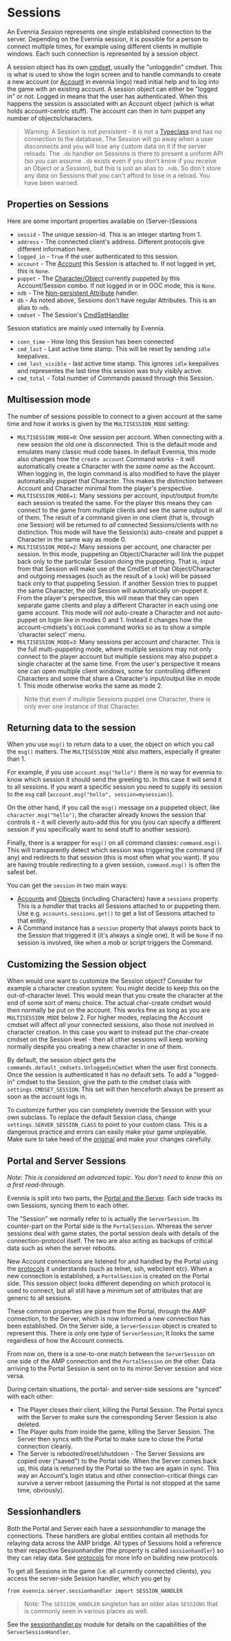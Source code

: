 # Sessions


An Evennia *Session* represents one single established connection to the server. Depending on the Evennia session, it is possible for a person to connect multiple times, for example using different clients in multiple windows. Each such connection is represented by a session object.

A session object has its own [cmdset](Command-Sets), usually the "unloggedin" cmdset. This is what is used to show the login screen and to handle commands to create a new account (or [Account](Accounts) in evennia lingo) read initial help and to log into the game with an existing account. A session object can either be "logged in" or not.  Logged in means that the user has authenticated. When this happens the session is associated with an Account object (which is what holds account-centric stuff). The account can then in turn puppet any number of objects/characters.

> Warning: A Session is not *persistent* - it is not a [Typeclass](Typeclasses) and has no connection to the database. The Session will go away when a user disconnects and you will lose any custom data on it if the server reloads. The `.db` handler on Sessions is there to present a uniform API (so you can assume `.db` exists even if you don't know if you receive an Object or a Session), but this is just an alias to `.ndb`. So don't store any data on Sessions that you can't afford to lose in a reload. You have been warned.

## Properties on Sessions

Here are some important properties available on (Server-)Sessions

- `sessid` - The unique session-id. This is an integer starting from 1.
- `address` - The connected client's address. Different protocols give different information here.
- `logged_in` - `True` if the user authenticated to this session.
- `account` - The [Account](Accounts) this Session is attached to. If not logged in yet, this is `None`.
- `puppet` - The [Character/Object](Objects) currently puppeted by this Account/Session combo. If not logged in or in OOC mode, this is `None`.
- `ndb` - The [Non-persistent Attribute](Attributes) handler.
- `db` - As noted above, Sessions don't have regular Attributes. This is an alias to `ndb`.
- `cmdset` - The Session's [CmdSetHandler](Command-Sets)

Session statistics are mainly used internally by Evennia.

- `conn_time` - How long this Session has been connected
- `cmd_last` - Last active time stamp. This will be reset by sending `idle` keepalives.
- `cmd_last_visible` - last active time stamp. This ignores `idle` keepalives and representes the last time this session was truly visibly active.
- `cmd_total` - Total number of Commands passed through this Session.


## Multisession mode

The number of sessions possible to connect to a given account at the same time and how it works is given by the `MULTISESSION_MODE` setting:

* `MULTISESSION_MODE=0`: One session per account. When connecting with a new session the old one is disconnected. This is the default mode and emulates many classic mud code bases. In default Evennia, this mode also changes how the `create account` Command works - it will automatically create a Character with the *same name* as the Account. When logging in, the login command is also modified to have the player automatically puppet that Character. This makes the distinction between Account and Character minimal from the player's perspective.
* `MULTISESSION_MODE=1`: Many sessions per account, input/output from/to each session is treated the same. For the player this means they can connect to the game from multiple clients and see the same output in all of them. The result of a command given in one client (that is, through one Session) will be returned to *all* connected Sessions/clients with no distinction. This mode will have the Session(s) auto-create and puppet a Character in the same way as mode 0.
* `MULTISESSION_MODE=2`: Many sessions per account, one character per session. In this mode, puppeting an Object/Character will link the puppet back only to the particular Session doing the puppeting. That is, input from that Session will make use of the CmdSet of that Object/Character and outgoing messages (such as the result of a `look`) will be passed back only to that puppeting Session. If another Session tries to puppet the same Character, the old Session will automatically un-puppet it. From the player's perspective, this will mean that they can open separate game clients and play a different Character in each using one game account. 
This mode will *not* auto-create a Character and *not* auto-puppet on login like in modes 0 and 1. Instead it changes how the account-cmdsets's `OOCLook` command works so as to show a simple 'character select' menu. 
* `MULTISESSION_MODE=3`: Many sessions per account *and* character. This is the full multi-puppeting mode, where multiple sessions may not only connect to the player account but multiple sessions may also puppet a single character at the same time. From the user's perspective it means one can open multiple client windows, some for controlling different Characters and some that share a Character's input/output like in mode 1. This mode otherwise works the same as mode 2.

> Note that even if multiple Sessions puppet one Character, there is only ever one instance of that Character. 

## Returning data to the session

When you use `msg()` to return data to a user, the object on which you call the `msg()` matters. The `MULTISESSION_MODE` also matters, especially if greater than 1.

For example, if you use `account.msg("hello")` there is no way for evennia to know which session it should send the greeting to. In this case it will send it to all sessions. If you want a specific session you need to supply its session to the `msg` call (`account.msg("hello", session=mysession)`).

On the other hand, if you call the `msg()` message on a puppeted object, like `character.msg("hello")`, the character already knows the session that controls it - it will cleverly auto-add this for you (you can specify a different session if you specifically want to send stuff to another session).

Finally, there is a wrapper for `msg()` on all command classes: `command.msg()`. This will transparently detect which session was triggering the command (if any) and redirects to that session (this is most often what you want). If you are having trouble redirecting to a given session, `command.msg()` is often the safest bet.

You can get the `session` in two main ways: 
* [Accounts](Accounts) and [Objects](Objects) (including Characters) have a `sessions` property. This is a *handler* that tracks all Sessions attached to or puppeting them. Use e.g. `accounts.sessions.get()` to get a list of Sessions attached to that entity.
* A Command instance has a `session` property that always points back to the Session that triggered it (it's always a single one). It will be `None` if no session is involved, like when a mob or script triggers the Command.

## Customizing the Session object

When would one want to customize the Session object? Consider for example a character creation system: You might decide to keep this on the out-of-character level. This would mean that you create the character at the end of some sort of menu choice. The actual char-create cmdset would then normally be put on the account.  This works fine as long as you are `MULTISESSION_MODE` below 2.  For higher modes, replacing the Account cmdset will affect *all* your connected sessions, also those not involved in character  creation. In this case you want to instead put the char-create cmdset on the Session level - then all other sessions will keep working normally despite you creating a new character in one of them.

By default, the session object gets the `commands.default_cmdsets.UnloggedinCmdSet` when the user first connects. Once the session is authenticated it has *no* default sets. To add a "logged-in" cmdset to the Session, give the path to the cmdset class with `settings.CMDSET_SESSION`. This set will then henceforth always be present as soon as the account logs in.

To customize further you can completely override the Session with your own subclass. To replace the
default Session class, change `settings.SERVER_SESSION_CLASS` to point to your custom class. This is
a dangerous practice and errors can easily make your game unplayable.  Make sure to take heed of the
[original](https://github.com/evennia/evennia/blob/master/evennia/server/session.py) and make your
changes carefully.

## Portal and Server Sessions

*Note: This is considered an advanced topic. You don't need to know this on a first read-through.*

Evennia is split into two parts, the [Portal and the Server](Portal-And-Server). Each side tracks its own Sessions, syncing them to each other.

The "Session" we normally refer to is actually the `ServerSession`. Its counter-part on the Portal side is the `PortalSession`. Whereas the server sessions deal with game states, the portal session deals with details of the connection-protocol itself. The two are also acting as backups of critical data such as when the server reboots.

New Account connections are listened for and handled by the Portal using the [protocols](Portal-And-Server) it understands (such as telnet, ssh, webclient etc). When a new connection is established, a `PortalSession` is created on the Portal side. This session object looks different depending on which protocol is used to connect, but all still have a minimum set of attributes that are generic to all
sessions.

These common properties are piped from the Portal, through the AMP connection, to the Server, which is now informed a new connection has been established.  On the Server side, a `ServerSession` object is created to represent this. There is only one type of `ServerSession`; It looks the same regardless of how the Account connects.

From now on, there is a one-to-one match between the `ServerSession` on one side of the AMP connection and the `PortalSession` on the other.  Data arriving to the Portal Session is sent on to its mirror Server session and vice versa.

During certain situations, the portal- and server-side sessions are
"synced" with each other:
- The Player closes their client, killing the Portal Session. The Portal syncs with the Server to make sure the corresponding Server Session is also deleted.
- The Player quits from inside the game, killing the Server Session.  The Server then syncs with the Portal to make sure to close the Portal connection cleanly.
- The Server is rebooted/reset/shutdown - The Server Sessions are copied over ("saved") to the Portal side. When the Server comes back up, this data is returned by the Portal so the two are again in sync. This way an Account's login status and other connection-critical things can survive a server reboot (assuming the Portal is not stopped at the same time, obviously).

## Sessionhandlers

Both the Portal and Server each have a *sessionhandler* to manage the connections. These handlers are global entities contain all methods for relaying data across the AMP bridge. All types of Sessions hold a reference to their respective Sessionhandler (the property is called `sessionhandler`) so they can relay data. See [protocols](Custom-Protocols) for more info
on building new protocols.

To get all Sessions in the game (i.e. all currently connected clients), you access the server-side Session handler, which you get by 
```
from evennia.server.sessionhandler import SESSION_HANDLER
```
> Note: The `SESSION_HANDLER` singleton has an older alias `SESSIONS` that is commonly seen in various places as well. 

See the [sessionhandler.py](https://github.com/evennia/evennia/blob/master/evennia/server/sessionhandler.py) module for details on the capabilities of the `ServerSessionHandler`.
